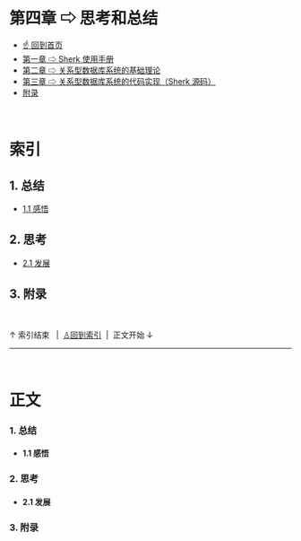 # 第四章 ⇨ 思考和总结

- [☝ 回到首页](https://github.com/Lvsi-China/Sherk)
- [第一章 ⇨ Sherk 使用手册](https://github.com/Lvsi-China/Sherk/blob/master/docs/README.chapter1.md)
- [第二章 ⇨ 关系型数据库系统的基础理论](https://github.com/Lvsi-China/Sherk/blob/master/docs/README.chapter2.md)
- [第三章 ⇨ 关系型数据库系统的代码实现（Sherk 源码）](https://github.com/Lvsi-China/Sherk/blob/master/docs/README.chapter3.md)
- [附录](https://github.com/Lvsi-China/Sherk/blob/master/docs/README.appendix.md)

<br/>


# <span id="article-index">索引</span>

## 1. 总结

- [1.1 感悟](#article-1.1)

## 2. 思考

- [2.1 发展](#article-2.1)

## 3. 附录


<br/>

↑ 索引结束 &nbsp; | &nbsp;[♙回到索引](#article-index)  &nbsp;|&nbsp; 正文开始 ↓

---

<br/>

# 正文

### 1. 总结

- #### <span id="article-1.1">1.1 感悟</span>

### 2. 思考

- #### <span id="article-2.1">2.1 发展</span>

### 3. 附录

